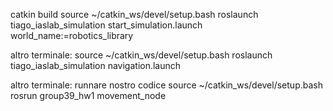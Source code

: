 catkin build
source ~/catkin_ws/devel/setup.bash
roslaunch tiago_iaslab_simulation start_simulation.launch world_name:=robotics_library

altro terminale:
source ~/catkin_ws/devel/setup.bash
roslaunch tiago_iaslab_simulation navigation.launch

altro terminale: runnare nostro codice
source ~/catkin_ws/devel/setup.bash
rosrun group39_hw1 movement_node